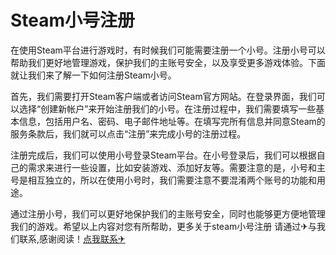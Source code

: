 # Steam小号注册

在使用Steam平台进行游戏时，有时候我们可能需要注册一个小号。注册小号可以帮助我们更好地管理游戏，保护我们的主账号安全，以及享受更多游戏体验。下面就让我们来了解一下如何注册Steam小号。

首先，我们需要打开Steam客户端或者访问Steam官方网站。在登录界面，我们可以选择“创建新帐户”来开始注册我们的小号。在注册过程中，我们需要填写一些基本信息，包括用户名、密码、电子邮件地址等。在填写完所有信息并同意Steam的服务条款后，我们就可以点击“注册”来完成小号的注册过程。

注册完成后，我们可以使用小号登录Steam平台。在小号登录后，我们可以根据自己的需求来进行一些设置，比如安装游戏、添加好友等。需要注意的是，小号和主号是相互独立的，所以在使用小号时，我们需要注意不要混淆两个账号的功能和用途。

通过注册小号，我们可以更好地保护我们的主账号安全，同时也能够更方便地管理我们的游戏。希望以上内容对您有所帮助，更多关于steam小号注册 请通过✈与我们联系,感谢阅读！[点我联系✈](https://edge.G208.com)